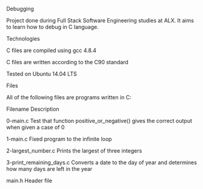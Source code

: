 Debugging

Project done during Full Stack Software Engineering studies at ALX. It aims to learn how to debug in C language.



Technologies

C files are compiled using gcc 4.8.4

C files are written according to the C90 standard

Tested on Ubuntu 14.04 LTS

Files

All of the following files are programs written in C:



Filename	Description

0-main.c	Test that function positive_or_negative() gives the correct output when given a case of 0

1-main.c	Fixed program to the infinite loop

2-largest_number.c	Prints the largest of three integers

3-print_remaining_days.c	Converts a date to the day of year and determines how many days are left in the year

main.h	Header file
